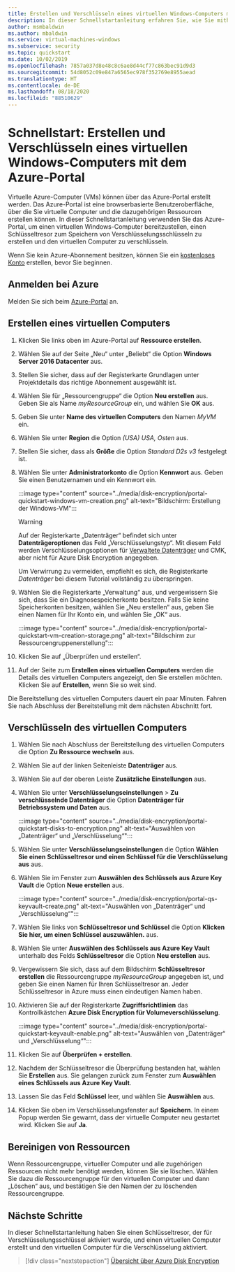 ```yaml
---
title: Erstellen und Verschlüsseln eines virtuellen Windows-Computers mit dem Azure-Portal
description: In dieser Schnellstartanleitung erfahren Sie, wie Sie mithilfe des Azure-Portals einen virtuellen Windows-Computer erstellen und verschlüsseln.
author: msmbaldwin
ms.author: mbaldwin
ms.service: virtual-machines-windows
ms.subservice: security
ms.topic: quickstart
ms.date: 10/02/2019
ms.openlocfilehash: 7857a037d8e48c8c6ae8d44cf77c863bec91d9d3
ms.sourcegitcommit: 54d8052c09e847a6565ec978f352769e8955aead
ms.translationtype: HT
ms.contentlocale: de-DE
ms.lasthandoff: 08/18/2020
ms.locfileid: "88510629"
---
```

# <a name="quickstart-create-and-encrypt-a-windows-virtual-machine-with-the-azure-portal"></a>Schnellstart: Erstellen und Verschlüsseln eines virtuellen Windows-Computers mit dem Azure-Portal

Virtuelle Azure-Computer (VMs) können über das Azure-Portal erstellt werden. Das Azure-Portal ist eine browserbasierte Benutzeroberfläche, über die Sie virtuelle Computer und die dazugehörigen Ressourcen erstellen können. In dieser Schnellstartanleitung verwenden Sie das Azure-Portal, um einen virtuellen Windows-Computer bereitzustellen, einen Schlüsseltresor zum Speichern von Verschlüsselungsschlüsseln zu erstellen und den virtuellen Computer zu verschlüsseln.

Wenn Sie kein Azure-Abonnement besitzen, können Sie ein [kostenloses Konto](https://azure.microsoft.com/free/?WT.mc_id=A261C142F) erstellen, bevor Sie beginnen.

## <a name="sign-in-to-azure"></a>Anmelden bei Azure

Melden Sie sich beim [Azure-Portal](https://portal.azure.com) an.


## <a name="create-a-virtual-machine"></a>Erstellen eines virtuellen Computers

1. Klicken Sie links oben im Azure-Portal auf **Ressource erstellen**.
1. Wählen Sie auf der Seite „Neu“ unter „Beliebt“ die Option **Windows Server 2016 Datacenter** aus.
1. Stellen Sie sicher, dass auf der Registerkarte Grundlagen unter Projektdetails das richtige Abonnement ausgewählt ist.
1. Wählen Sie für „Ressourcengruppe“ die Option **Neu erstellen** aus. Geben Sie als Name *myResourceGroup* ein, und wählen Sie **OK** aus.
1. Geben Sie unter **Name des virtuellen Computers** den Namen *MyVM* ein.
1. Wählen Sie unter **Region** die Option *(USA) USA, Osten* aus.
1. Stellen Sie sicher, dass als **Größe** die Option *Standard D2s v3* festgelegt ist.
1. Wählen Sie unter **Administratorkonto** die Option **Kennwort** aus. Geben Sie einen Benutzernamen und ein Kennwort ein.

    :::image type="content" source="../media/disk-encryption/portal-quickstart-windows-vm-creation.png" alt-text="Bildschirm: Erstellung der Windows-VM":::

    > [!WARNING]
    > Auf der Registerkarte „Datenträger“ befindet sich unter **Datenträgeroptionen** das Feld „Verschlüsselungstyp“. Mit diesem Feld werden Verschlüsselungsoptionen für [Verwaltete Datenträger](managed-disks-overview.md) und CMK, aber nicht für Azure Disk Encryption angegeben.
    >
    > Um Verwirrung zu vermeiden, empfiehlt es sich, die Registerkarte *Datenträger* bei diesem Tutorial vollständig zu überspringen.

1. Wählen Sie die Registerkarte „Verwaltung“ aus, und vergewissern Sie sich, dass Sie ein Diagnosespeicherkonto besitzen. Falls Sie keine Speicherkonten besitzen, wählen Sie „Neu erstellen“ aus, geben Sie einen Namen für Ihr Konto ein, und wählen Sie „OK“ aus.

    :::image type="content" source="../media/disk-encryption/portal-quickstart-vm-creation-storage.png" alt-text="Bildschirm zur Ressourcengruppenerstellung":::

1. Klicken Sie auf „Überprüfen und erstellen“.
1. Auf der Seite zum **Erstellen eines virtuellen Computers** werden die Details des virtuellen Computers angezeigt, den Sie erstellen möchten. Klicken Sie auf **Erstellen**, wenn Sie so weit sind.

Die Bereitstellung des virtuellen Computers dauert ein paar Minuten. Fahren Sie nach Abschluss der Bereitstellung mit dem nächsten Abschnitt fort.

## <a name="encrypt-the-virtual-machine"></a>Verschlüsseln des virtuellen Computers

1. Wählen Sie nach Abschluss der Bereitstellung des virtuellen Computers die Option **Zu Ressource wechseln** aus.
1. Wählen Sie auf der linken Seitenleiste **Datenträger** aus.
1. Wählen Sie auf der oberen Leiste **Zusätzliche Einstellungen** aus.
1. Wählen Sie unter **Verschlüsselungseinstellungen** > **Zu verschlüsselnde Datenträger** die Option **Datenträger für Betriebssystem und Daten** aus.

    :::image type="content" source="../media/disk-encryption/portal-quickstart-disks-to-encryption.png" alt-text="Auswählen von „Datenträger“ und „Verschlüsselung“":::

1. Wählen Sie unter **Verschlüsselungseinstellungen** die Option **Wählen Sie einen Schlüsseltresor und einen Schlüssel für die Verschlüsselung aus** aus.
1. Wählen Sie im Fenster zum **Auswählen des Schlüssels aus Azure Key Vault** die Option **Neue erstellen** aus.

    :::image type="content" source="../media/disk-encryption/portal-qs-keyvault-create.png" alt-text="Auswählen von „Datenträger“ und „Verschlüsselung“":::

1. Wählen Sie links von **Schlüsseltresor und Schlüssel** die Option **Klicken Sie hier, um einen Schlüssel auszuwählen.** aus.
1. Wählen Sie unter **Auswählen des Schlüssels aus Azure Key Vault** unterhalb des Felds **Schlüsseltresor** die Option **Neu erstellen** aus.
1. Vergewissern Sie sich, dass auf dem Bildschirm **Schlüsseltresor erstellen** die Ressourcengruppe *myResourceGroup* angegeben ist, und geben Sie einen Namen für Ihren Schlüsseltresor an.  Jeder Schlüsseltresor in Azure muss einen eindeutigen Namen haben.
1. Aktivieren Sie auf der Registerkarte **Zugriffsrichtlinien** das Kontrollkästchen **Azure Disk Encryption für Volumeverschlüsselung**.

    :::image type="content" source="../media/disk-encryption/portal-quickstart-keyvault-enable.png" alt-text="Auswählen von „Datenträger“ und „Verschlüsselung“":::

1. Klicken Sie auf **Überprüfen + erstellen**.  
1. Nachdem der Schlüsseltresor die Überprüfung bestanden hat, wählen Sie **Erstellen** aus. Sie gelangen zurück zum Fenster zum **Auswählen eines Schlüssels aus Azure Key Vault**.
1. Lassen Sie das Feld **Schlüssel** leer, und wählen Sie **Auswählen** aus.
1. Klicken Sie oben im Verschlüsselungsfenster auf **Speichern**. In einem Popup werden Sie gewarnt, dass der virtuelle Computer neu gestartet wird. Klicken Sie auf **Ja**.

## <a name="clean-up-resources"></a>Bereinigen von Ressourcen

Wenn Ressourcengruppe, virtueller Computer und alle zugehörigen Ressourcen nicht mehr benötigt werden, können Sie sie löschen. Wählen Sie dazu die Ressourcengruppe für den virtuellen Computer und dann „Löschen“ aus, und bestätigen Sie den Namen der zu löschenden Ressourcengruppe.

## <a name="next-steps"></a>Nächste Schritte

In dieser Schnellstartanleitung haben Sie einen Schlüsseltresor, der für Verschlüsselungsschlüssel aktiviert wurde, und einen virtuellen Computer erstellt und den virtuellen Computer für die Verschlüsselung aktiviert.  

> [!div class="nextstepaction"]
> [Übersicht über Azure Disk Encryption](disk-encryption-overview.md)

